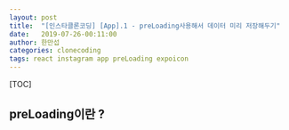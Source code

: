 ```yaml
---
layout: post
title:  "[인스타클론코딩] [App].1 - preLoading사용해서 데이터 미리 저장해두기"
date:   2019-07-26-00:11:00
author: 한만섭
categories: clonecoding
tags: react instagram app preLoading expoicon
---
```


[TOC]



## preLoading이란 ?



